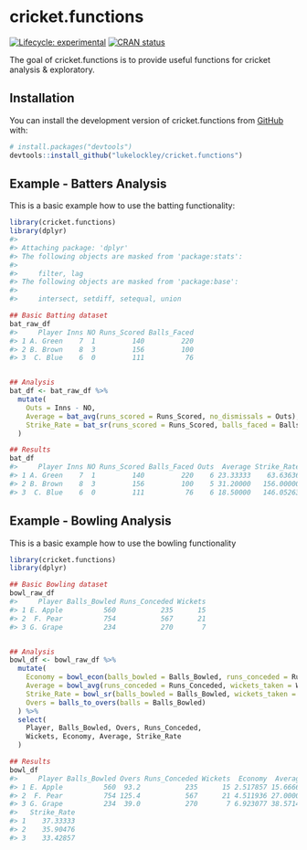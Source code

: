 
<!-- README.md is generated from README.Rmd. Please edit that file -->

# cricket.functions

<!-- badges: start -->

[![Lifecycle:
experimental](https://img.shields.io/badge/lifecycle-experimental-orange.svg)](https://lifecycle.r-lib.org/articles/stages.html#experimental)
[![CRAN
status](https://www.r-pkg.org/badges/version/cricket.functions)](https://CRAN.R-project.org/package=cricket.functions)
<!-- badges: end -->

The goal of cricket.functions is to provide useful functions for cricket
analysis & exploratory.

## Installation

You can install the development version of cricket.functions from
[GitHub](https://github.com/) with:

``` r
# install.packages("devtools")
devtools::install_github("lukelockley/cricket.functions")
```

## Example - Batters Analysis

This is a basic example how to use the batting functionality:

``` r
library(cricket.functions)
library(dplyr)
#> 
#> Attaching package: 'dplyr'
#> The following objects are masked from 'package:stats':
#> 
#>     filter, lag
#> The following objects are masked from 'package:base':
#> 
#>     intersect, setdiff, setequal, union

## Basic Batting dataset
bat_raw_df
#>     Player Inns NO Runs_Scored Balls_Faced
#> 1 A. Green    7  1         140         220
#> 2 B. Brown    8  3         156         100
#> 3  C. Blue    6  0         111          76


## Analysis
bat_df <- bat_raw_df %>%
  mutate(
    Outs = Inns - NO,
    Average = bat_avg(runs_scored = Runs_Scored, no_dismissals = Outs),
    Strike_Rate = bat_sr(runs_scored = Runs_Scored, balls_faced = Balls_Faced)
  )

## Results
bat_df
#>     Player Inns NO Runs_Scored Balls_Faced Outs  Average Strike_Rate
#> 1 A. Green    7  1         140         220    6 23.33333    63.63636
#> 2 B. Brown    8  3         156         100    5 31.20000   156.00000
#> 3  C. Blue    6  0         111          76    6 18.50000   146.05263
```

## Example - Bowling Analysis

This is a basic example how to use the bowling functionality

``` r
library(cricket.functions)
library(dplyr)

## Basic Bowling dataset
bowl_raw_df
#>     Player Balls_Bowled Runs_Conceded Wickets
#> 1 E. Apple          560           235      15
#> 2  F. Pear          754           567      21
#> 3 G. Grape          234           270       7


## Analysis
bowl_df <- bowl_raw_df %>%
  mutate(
    Economy = bowl_econ(balls_bowled = Balls_Bowled, runs_conceded = Runs_Conceded),
    Average = bowl_avg(runs_conceded = Runs_Conceded, wickets_taken = Wickets),
    Strike_Rate = bowl_sr(balls_bowled = Balls_Bowled, wickets_taken = Wickets),
    Overs = balls_to_overs(balls = Balls_Bowled)
  ) %>%
  select(
    Player, Balls_Bowled, Overs, Runs_Conceded,
    Wickets, Economy, Average, Strike_Rate
  )

## Results
bowl_df
#>     Player Balls_Bowled Overs Runs_Conceded Wickets  Economy  Average
#> 1 E. Apple          560  93.2           235      15 2.517857 15.66667
#> 2  F. Pear          754 125.4           567      21 4.511936 27.00000
#> 3 G. Grape          234  39.0           270       7 6.923077 38.57143
#>   Strike_Rate
#> 1    37.33333
#> 2    35.90476
#> 3    33.42857
```
